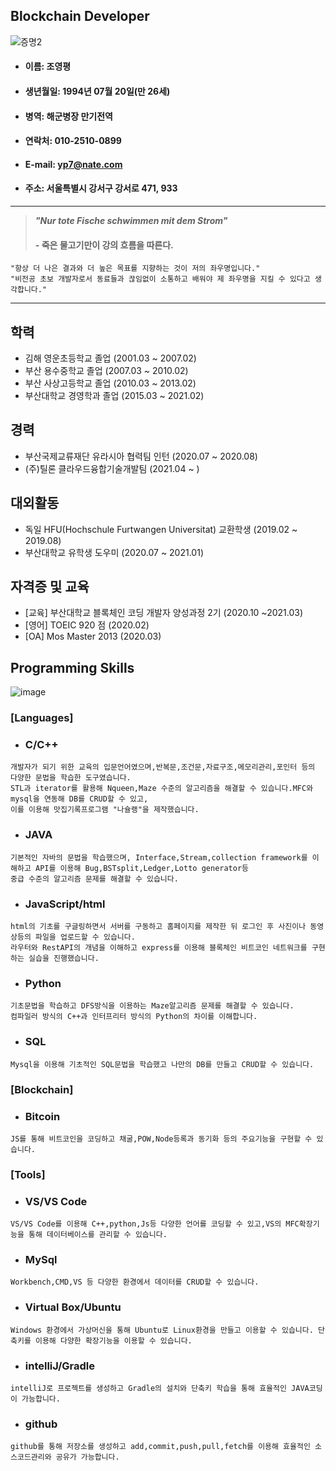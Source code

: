 ## Blockchain Developer #
![증명2](https://user-images.githubusercontent.com/80379900/110737822-745b7c00-8271-11eb-8bcb-42c542b24790.jpg)
  
  * #### 이름: 조영평
  * #### 생년월일: 1994년 07월 20일(만 26세)
  * #### 병역: 해군병장 만기전역
  * #### 연락처: 010-2510-0899
  * #### E-mail: yp7@nate.com 
  * #### 주소: 서울특별시 강서구 강서로 471, 933

    
  ---
   >***"Nur tote Fische schwimmen mit dem Strom"***
   >
   >#### - 죽은 물고기만이 강의 흐름을 따른다. ####
  
    "항상 더 나은 결과와 더 높은 목표를 지향하는 것이 저의 좌우명입니다."  
    "비전공 초보 개발자로서 동료들과 끊임없이 소통하고 배워야 제 좌우명을 지킬 수 있다고 생각합니다."
  
  ---  



  ## 학력
  * 김해 영운초등학교 졸업 (2001.03 ~ 2007.02)
  * 부산 용수중학교 졸업 (2007.03 ~ 2010.02)
  * 부산 사상고등학교 졸업 (2010.03 ~ 2013.02)
  * 부산대학교 경영학과 졸업 (2015.03 ~ 2021.02)


  ## 경력
  * 부산국제교류재단 유라시아 협력팀 인턴 (2020.07 ~ 2020.08)
  * (주)틸론 클라우드융합기술개발팀 (2021.04 ~ )
  
  
  ## 대외활동
  * 독일 HFU(Hochschule Furtwangen Universitat) 교환학생 (2019.02 ~ 2019.08)
  * 부산대학교 유학생 도우미 (2020.07 ~ 2021.01)
  
  
  ## 자격증 및 교육
  * [교육] 부산대학교 블록체인 코딩 개발자 양성과정 2기 (2020.10 ~2021.03)
  * [영어] TOEIC 920 점 (2020.02)
  * [OA] Mos Master 2013 (2020.03)

  
  ## Programming Skills
  ![image](https://user-images.githubusercontent.com/80379900/110747182-4f6f0500-8281-11eb-969a-27a96f246fe0.png)
  
  ### [Languages]
  
   * ### C/C++ ### 
  
    개발자가 되기 위한 교육의 입문언어였으며,반복문,조건문,자료구조,메모리관리,포인터 등의 다양한 문법을 학습한 도구였습니다.
    STL과 iterator를 활용해 Nqueen,Maze 수준의 알고리즘을 해결할 수 있습니다.MFC와 mysql을 연동해 DB를 CRUD할 수 있고, 
    이를 이용해 맛집기록프로그램 "나슐랭"을 제작했습니다.
    
   * ### JAVA ###

    기본적인 자바의 문법을 학습했으며, Interface,Stream,collection framework를 이해하고 API를 이용해 Bug,BSTsplit,Ledger,Lotto generator등
    중급 수준의 알고리즘 문제를 해결할 수 있습니다. 
  
   * ### JavaScript/html ###

    html의 기초를 구글링하면서 서버를 구동하고 홈페이지를 제작한 뒤 로그인 후 사진이나 동영상등의 파일을 업로드할 수 있습니다.
    라우터와 RestAPI의 개념을 이해하고 express를 이용해 블록체인 비트코인 네트워크를 구현하는 실습을 진행했습니다.
   
   * ### Python ###

    기초문법을 학습하고 DFS방식을 이용하는 Maze알고리즘 문제를 해결할 수 있습니다.
    컴파일러 방식의 C++과 인터프리터 방식의 Python의 차이를 이해합니다.
  
   * ### SQL ###

    Mysql을 이용해 기초적인 SQL문법을 학습했고 나만의 DB를 만들고 CRUD할 수 있습니다.
    
   ### [Blockchain]
   
   * ### Bitcoin ###

    JS를 통해 비트코인을 코딩하고 채굴,POW,Node등록과 동기화 등의 주요기능을 구현할 수 있습니다.
   
   ### [Tools]
   
   * ### VS/VS Code ###

    VS/VS Code를 이용해 C++,python,Js등 다양한 언어를 코딩할 수 있고,VS의 MFC확장기능을 통해 데이터베이스를 관리할 수 있습니다.

   * ### MySql ###

    Workbench,CMD,VS 등 다양한 환경에서 데이터를 CRUD할 수 있습니다.
  
   * ### Virtual Box/Ubuntu ###

    Windows 환경에서 가상머신을 통해 Ubuntu로 Linux환경을 만들고 이용할 수 있습니다. 단축키를 이용해 다양한 확장기능을 이용할 수 있습니다.
   
   * ### intelliJ/Gradle ###

    intelliJ로 프로젝트를 생성하고 Gradle의 설치와 단축키 학습을 통해 효율적인 JAVA코딩이 가능합니다.
   
   * ### github ###

    github를 통해 저장소를 생성하고 add,commit,push,pull,fetch를 이용해 효율적인 소스코드관리와 공유가 가능합니다.

    

